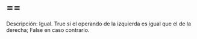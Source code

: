 # ==

Descripción: Igual. True si el operando de la izquierda es igual que el de la derecha; False en caso contrario.
